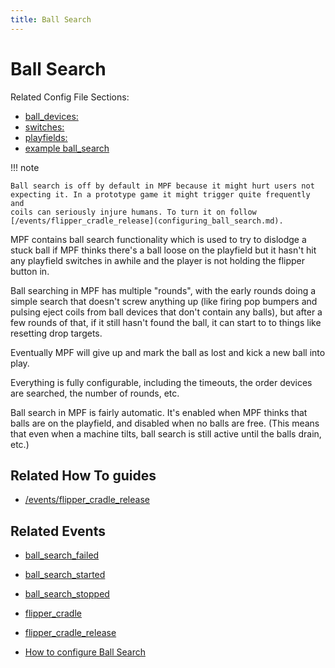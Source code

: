 ```yaml
---
title: Ball Search
---
```


# Ball Search


Related Config File Sections:

* [ball_devices:](../../config/ball_devices.md)
* [switches:](../../config/switches.md)
* [playfields:](../../config/playfields.md)
* [example ball_search](../../examples/index.md)

!!! note

    Ball search is off by default in MPF because it might hurt users not
    expecting it. In a prototype game it might trigger quite frequently and
    coils can seriously injure humans. To turn it on follow
    [/events/flipper_cradle_release](configuring_ball_search.md).

MPF contains ball search functionality which is used to try to dislodge
a stuck ball if MPF thinks there's a ball loose on the playfield but it
hasn't hit any playfield switches in awhile and the player is not
holding the flipper button in.

Ball searching in MPF has multiple "rounds", with the early rounds
doing a simple search that doesn't screw anything up (like firing pop
bumpers and pulsing eject coils from ball devices that don't contain
any balls), but after a few rounds of that, if it still hasn't found
the ball, it can start to to things like resetting drop targets.

Eventually MPF will give up and mark the ball as lost and kick a new
ball into play.

Everything is fully configurable, including the timeouts, the order
devices are searched, the number of rounds, etc.

Ball search in MPF is fairly automatic. It's enabled when MPF thinks
that balls are on the playfield, and disabled when no balls are free.
(This means that even when a machine tilts, ball search is still active
until the balls drain, etc.)

## Related How To guides

* [/events/flipper_cradle_release](configuring_ball_search.md)

## Related Events

* [ball_search_failed](../../events/ball_search_failed.md)
* [ball_search_started](../../events/ball_search_started.md)
* [ball_search_stopped](../../events/ball_search_stopped.md)
* [flipper_cradle](../../events/flipper_cradle.md)
* [flipper_cradle_release](../../events/flipper_cradle_release.md)

* [How to configure Ball Search](configuring_ball_search.md)
